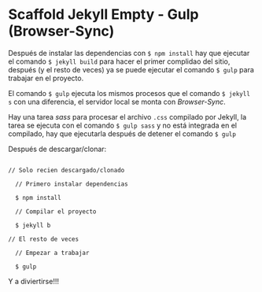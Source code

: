 # Scaffold Jekyll Empty - Gulp (Browser-Sync)

Después de instalar las dependencias con `$ npm install` hay que ejecutar
el comando `$ jekyll build` para hacer el primer complidao del sitio,
después (y el resto de veces) ya se puede ejecutar el comando `$ gulp`
para trabajar en el proyecto.

El comando `$ gulp` ejecuta los mismos procesos que el comando
`$ jekyll s` con una diferencia, el servidor local se monta con
*Browser-Sync*.

Hay una tarea *sass* para procesar el archivo `.css` compilado por Jekyll,
la tarea se ejecuta con el comando `$ gulp sass` y no está integrada en
el compilado, hay que ejecutarla después de detener el comando `$ gulp`

Después de descargar/clonar:

```

// Solo recien descargado/clonado

  // Primero instalar dependencias

  $ npm install

  // Compilar el proyecto

  $ jekyll b

// El resto de veces

  // Empezar a trabajar

  $ gulp

```

Y a diviertirse!!!
